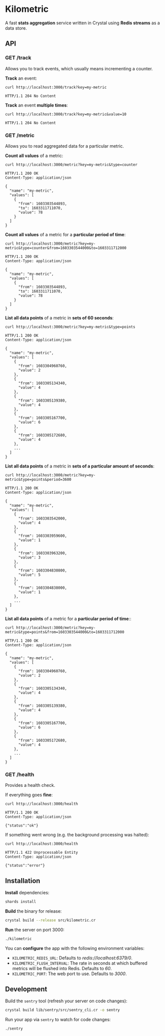 # Kilometric

A fast **stats aggregation** service written in Crystal using **Redis streams** as a data store.

## API

### GET /track

Allows you to track events, which usually means incrementing a counter.

**Track** an event:

```
curl http://localhost:3000/track?key=my-metric

HTTP/1.1 204 No Content
```

**Track** an event **multiple times**:

```
curl http://localhost:3000/track?key=my-metric&value=10

HTTP/1.1 204 No Content
```

### GET /metric

Allows you to read aggregated data for a particular metric.

**Count all values** of a metric:

```
curl http://localhost:3000/metric?key=my-metric&type=counter

HTTP/1.1 200 OK
Content-Type: application/json

{
  "name": "my-metric",
  "values": [
    {
      "from": 1603303544893,
      "to": 1603311711070,
      "value": 78
    }
  ]
}
```

**Count all values** of a metric for a **particular period of time**:

```
curl http://localhost:3000/metric?key=my-metric&type=counter&from=1603303544000&to=1603311712000

HTTP/1.1 200 OK   
Content-Type: application/json

{
  "name": "my-metric",
  "values": [
    {
      "from": 1603303544893,
      "to": 1603311711070,
      "value": 78
    }
  ]
}
```

**List all data points** of a metric in **sets of 60 seconds**:

```
curl http://localhost:3000/metric?key=my-metric&type=points 

HTTP/1.1 200 OK                                                                    
Content-Type: application/json

{
  "name": "my-metric",
  "values": [
    {
      "from": 1603304960760,
      "value": 2
    },
    {
      "from": 1603305134340,
      "value": 4
    },
    {
      "from": 1603305139380,
      "value": 4
    },
    {
      "from": 1603305167700,
      "value": 6
    },
    {
      "from": 1603305172680,
      "value": 4
    },
    ...
  ]
}
```

**List all data points** of a metric in **sets of a particular amount of seconds**:

```
curl http://localhost:3000/metric?key=my-metric&type=points&period=3600

HTTP/1.1 200 OK                                                                    
Content-Type: application/json

{
  "name": "my-metric",
  "values": [
    {
      "from": 1603303542000,
      "value": 4
    },
    {
      "from": 1603303959600,
      "value": 1
    },
    {
      "from": 1603303963200,
      "value": 3
    },
    {
      "from": 1603304830800,
      "value": 5
    },
    {
      "from": 1603304838000,
      "value": 1
    },
    ...
  ]
}
```

**List all data points** of a metric for a **particular period of time**::

```
curl http://localhost:3000/metric?key=my-metric&type=points&from=1603303544000&to=1603311712000

HTTP/1.1 200 OK                                                                    
Content-Type: application/json

{
  "name": "my-metric",
  "values": [
    {
      "from": 1603304960760,
      "value": 2
    },
    {
      "from": 1603305134340,
      "value": 4
    },
    {
      "from": 1603305139380,
      "value": 4
    },
    {
      "from": 1603305167700,
      "value": 6
    },
    {
      "from": 1603305172680,
      "value": 4
    },
    ...
  ]
}
```

### GET /health

Provides a health check.

If everything goes **fine**:

```
curl http://localhost:3000/health

HTTP/1.1 200 OK
Content-Type: application/json

{"status":"ok"}
```

If something went wrong (e.g. the background processing was halted):

```
curl http://localhost:3000/health

HTTP/1.1 422 Unprocessable Entity
Content-Type: application/json

{"status":"error"}
```

## Installation

**Install** dependencies:

```sh
shards install
```

**Build** the binary for release:

```sh
crystal build --release src/kilometric.cr
```

**Run** the server on port 3000:

```sh
./kilometric
```

You can **configure** the app with the following environment variables:

- `KILOMETRIC_REDIS_URL`: Defaults to *redis://localhost:6379/0*.
- `KILOMETRIC_FLUSH_INTERVAL`: The rate in seconds at which buffered metrics will be flushed into Redis. Defaults to *60*.
- `KILOMETRIC_PORT`: The web port to use. Defaults to *3000*.

## Development

Build the `sentry` tool (refresh your server on code changes):

```sh
crystal build lib/sentry/src/sentry_cli.cr -o sentry
```

Run your app via `sentry` to watch for code changes:

```sh
./sentry
```
